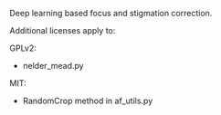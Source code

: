 Deep learning based focus and stigmation correction.


Additional licenses apply to:

GPLv2:
* nelder_mead.py

MIT:
* RandomCrop method in af_utils.py